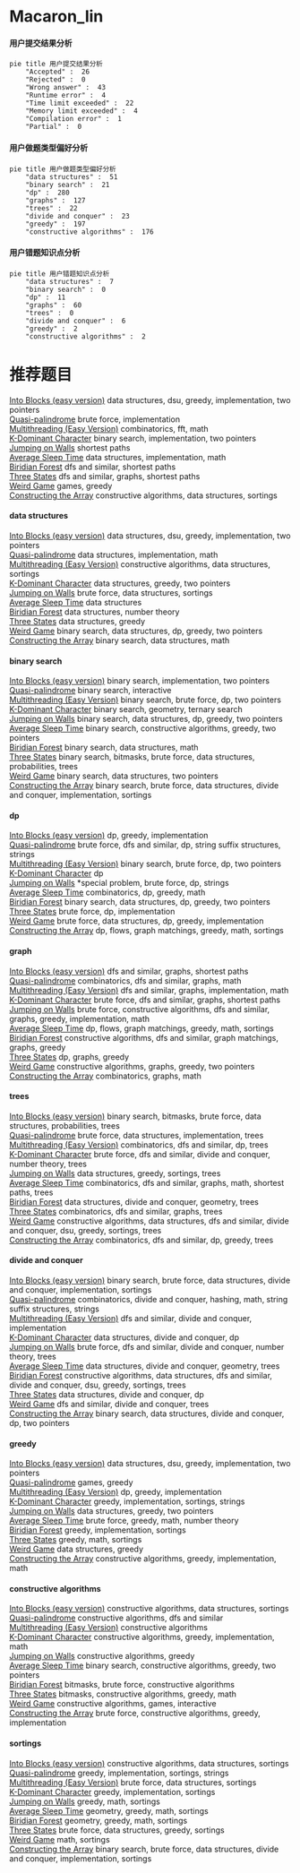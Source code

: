 # Macaron_lin
<!-- tabs:start -->
#### **用户提交结果分析**

```mermaid
pie title 用户提交结果分析
    "Accepted" :  26
    "Rejected" :  0
    "Wrong answer" :  43
    "Runtime error" :  4
    "Time limit exceeded" :  22
    "Memory limit exceeded" :  4
    "Compilation error" :  1
    "Partial" :  0
```
#### **用户做题类型偏好分析**

```mermaid
pie title 用户做题类型偏好分析
    "data structures" :  51
    "binary search" :  21
    "dp" :  280
    "graphs" :  127
    "trees" :  22
    "divide and conquer" :  23
    "greedy" :  197
    "constructive algorithms" :  176
```
#### **用户错题知识点分析**

```mermaid
pie title 用户错题知识点分析
    "data structures" :  7
    "binary search" :  0
    "dp" :  11
    "graphs" :  60
    "trees" :  0
    "divide and conquer" :  6
    "greedy" :  2
    "constructive algorithms" :  2
```
<!-- tabs:end -->
# 推荐题目
[Into Blocks (easy version)](http://codeforces.com/problemset/problem/1209/G1)		data structures,
                        dsu,
                        greedy,
                        implementation,
                        two pointers		  
[Quasi-palindrome](http://codeforces.com/problemset/problem/863/A)		brute force,
                        implementation		  
[Multithreading (Easy Version)](http://codeforces.com/problemset/problem/1450/H1)		combinatorics,
                        fft,
                        math		  
[K-Dominant Character](http://codeforces.com/problemset/problem/888/C)		binary search,
                        implementation,
                        two pointers		  
[Jumping on Walls](https://codeforces.com/contest/199/problem/D)		shortest paths		  
[Average Sleep Time](http://codeforces.com/problemset/problem/808/B)		data structures,
                        implementation,
                        math		  
[Biridian Forest](http://codeforces.com/problemset/problem/329/B)		dfs and similar,
                        shortest paths		  
[Three States](http://codeforces.com/problemset/problem/590/C)		dfs and similar,
                        graphs,
                        shortest paths		  
[Weird Game](http://codeforces.com/problemset/problem/293/A)		games,
                        greedy		  
[Constructing the Array](http://codeforces.com/problemset/problem/1353/D)		constructive algorithms,
                        data structures,
                        sortings		  
<!-- tabs:start -->
#### **data structures**
[Into Blocks (easy version)](http://codeforces.com/problemset/problem/1209/G1)		data structures,
                        dsu,
                        greedy,
                        implementation,
                        two pointers		  
[Quasi-palindrome](http://codeforces.com/problemset/problem/808/B)		data structures,
                        implementation,
                        math		  
[Multithreading (Easy Version)](http://codeforces.com/problemset/problem/1353/D)		constructive algorithms,
                        data structures,
                        sortings		  
[K-Dominant Character](http://codeforces.com/problemset/problem/746/F)		data structures,
                        greedy,
                        two pointers		  
[Jumping on Walls](http://codeforces.com/problemset/problem/103/D)		brute force,
                        data structures,
                        sortings		  
[Average Sleep Time](http://codeforces.com/problemset/problem/1209/G2)		data structures		  
[Biridian Forest](http://codeforces.com/problemset/problem/914/D)		data structures,
                        number theory		  
[Three States](http://codeforces.com/problemset/problem/609/F)		data structures,
                        greedy		  
[Weird Game](http://codeforces.com/problemset/problem/1492/C)		binary search,
                        data structures,
                        dp,
                        greedy,
                        two pointers		  
[Constructing the Array](http://codeforces.com/problemset/problem/1490/G)		binary search,
                        data structures,
                        math		  
#### **binary search**
[Into Blocks (easy version)](http://codeforces.com/problemset/problem/888/C)		binary search,
                        implementation,
                        two pointers		  
[Quasi-palindrome](http://codeforces.com/problemset/problem/1007/C)		binary search,
                        interactive		  
[Multithreading (Easy Version)](http://codeforces.com/problemset/problem/650/B)		binary search,
                        brute force,
                        dp,
                        two pointers		  
[K-Dominant Character](https://codeforces.com/contest/1395/problem/F)		binary search,
                        geometry,
                        ternary search		  
[Jumping on Walls](http://codeforces.com/problemset/problem/1492/C)		binary search,
                        data structures,
                        dp,
                        greedy,
                        two pointers		  
[Average Sleep Time](http://codeforces.com/problemset/problem/1463/D)		binary search,
                        constructive algorithms,
                        greedy,
                        two pointers		  
[Biridian Forest](http://codeforces.com/problemset/problem/1490/G)		binary search,
                        data structures,
                        math		  
[Three States](http://codeforces.com/problemset/problem/1479/D)		binary search,
                        bitmasks,
                        brute force,
                        data structures,
                        probabilities,
                        trees		  
[Weird Game](http://codeforces.com/problemset/problem/1436/E)		binary search,
                        data structures,
                        two pointers		  
[Constructing the Array](http://codeforces.com/problemset/problem/1461/D)		binary search,
                        brute force,
                        data structures,
                        divide and conquer,
                        implementation,
                        sortings		  
#### **dp**
[Into Blocks (easy version)](http://codeforces.com/problemset/problem/509/C)		dp,
                        greedy,
                        implementation		  
[Quasi-palindrome](http://codeforces.com/problemset/problem/1400/F)		brute force,
                        dfs and similar,
                        dp,
                        string suffix structures,
                        strings		  
[Multithreading (Easy Version)](http://codeforces.com/problemset/problem/650/B)		binary search,
                        brute force,
                        dp,
                        two pointers		  
[K-Dominant Character](https://codeforces.com/contest/1068/problem/D)		dp		  
[Jumping on Walls](http://codeforces.com/problemset/problem/159/D)		*special problem,
                        brute force,
                        dp,
                        strings		  
[Average Sleep Time](http://codeforces.com/problemset/problem/1511/E)		combinatorics,
                        dp,
                        greedy,
                        math		  
[Biridian Forest](http://codeforces.com/problemset/problem/1492/C)		binary search,
                        data structures,
                        dp,
                        greedy,
                        two pointers		  
[Three States](https://codeforces.com/contest/1457/problem/C)		brute force,
                        dp,
                        implementation		  
[Weird Game](http://codeforces.com/problemset/problem/1491/C)		brute force,
                        data structures,
                        dp,
                        greedy,
                        implementation		  
[Constructing the Array](http://codeforces.com/problemset/problem/1437/C)		dp,
                        flows,
                        graph matchings,
                        greedy,
                        math,
                        sortings		  
#### **graph**
[Into Blocks (easy version)](http://codeforces.com/problemset/problem/590/C)		dfs and similar,
                        graphs,
                        shortest paths		  
[Quasi-palindrome](http://codeforces.com/problemset/problem/711/D)		combinatorics,
                        dfs and similar,
                        graphs,
                        math		  
[Multithreading (Easy Version)](http://codeforces.com/problemset/problem/1062/D)		dfs and similar,
                        graphs,
                        implementation,
                        math		  
[K-Dominant Character](http://codeforces.com/problemset/problem/1005/F)		brute force,
                        dfs and similar,
                        graphs,
                        shortest paths		  
[Jumping on Walls](http://codeforces.com/problemset/problem/1487/C)		brute force,
                        constructive algorithms,
                        dfs and similar,
                        graphs,
                        greedy,
                        implementation,
                        math		  
[Average Sleep Time](http://codeforces.com/problemset/problem/1437/C)		dp,
                        flows,
                        graph matchings,
                        greedy,
                        math,
                        sortings		  
[Biridian Forest](http://codeforces.com/problemset/problem/1470/D)		constructive algorithms,
                        dfs and similar,
                        graph matchings,
                        graphs,
                        greedy		  
[Three States](http://codeforces.com/problemset/problem/1476/C)		dp,
                        graphs,
                        greedy		  
[Weird Game](http://codeforces.com/problemset/problem/1304/D)		constructive algorithms,
                        graphs,
                        greedy,
                        two pointers		  
[Constructing the Array](http://codeforces.com/problemset/problem/1475/C)		combinatorics,
                        graphs,
                        math		  
#### **trees**
[Into Blocks (easy version)](http://codeforces.com/problemset/problem/1479/D)		binary search,
                        bitmasks,
                        brute force,
                        data structures,
                        probabilities,
                        trees		  
[Quasi-palindrome](http://codeforces.com/problemset/problem/1511/C)		brute force,
                        data structures,
                        implementation,
                        trees		  
[Multithreading (Easy Version)](http://codeforces.com/problemset/problem/1499/F)		combinatorics,
                        dfs and similar,
                        dp,
                        trees		  
[K-Dominant Character](http://codeforces.com/problemset/problem/1491/E)		brute force,
                        dfs and similar,
                        divide and conquer,
                        number theory,
                        trees		  
[Jumping on Walls](http://codeforces.com/problemset/problem/1466/D)		data structures,
                        greedy,
                        sortings,
                        trees		  
[Average Sleep Time](http://codeforces.com/problemset/problem/1495/D)		combinatorics,
                        dfs and similar,
                        graphs,
                        math,
                        shortest paths,
                        trees		  
[Biridian Forest](http://codeforces.com/problemset/problem/1303/G)		data structures,
                        divide and conquer,
                        geometry,
                        trees		  
[Three States](http://codeforces.com/problemset/problem/1454/E)		combinatorics,
                        dfs and similar,
                        graphs,
                        trees		  
[Weird Game](http://codeforces.com/problemset/problem/1494/D)		constructive algorithms,
                        data structures,
                        dfs and similar,
                        divide and conquer,
                        dsu,
                        greedy,
                        sortings,
                        trees		  
[Constructing the Array](http://codeforces.com/problemset/problem/1292/C)		combinatorics,
                        dfs and similar,
                        dp,
                        greedy,
                        trees		  
#### **divide and conquer**
[Into Blocks (easy version)](http://codeforces.com/problemset/problem/1461/D)		binary search,
                        brute force,
                        data structures,
                        divide and conquer,
                        implementation,
                        sortings		  
[Quasi-palindrome](http://codeforces.com/problemset/problem/1466/G)		combinatorics,
                        divide and conquer,
                        hashing,
                        math,
                        string suffix structures,
                        strings		  
[Multithreading (Easy Version)](http://codeforces.com/problemset/problem/1490/D)		dfs and similar,
                        divide and conquer,
                        implementation		  
[K-Dominant Character](https://codeforces.com/contest/1483/problem/C)		data structures,
                        divide and conquer,
                        dp		  
[Jumping on Walls](http://codeforces.com/problemset/problem/1491/E)		brute force,
                        dfs and similar,
                        divide and conquer,
                        number theory,
                        trees		  
[Average Sleep Time](http://codeforces.com/problemset/problem/1303/G)		data structures,
                        divide and conquer,
                        geometry,
                        trees		  
[Biridian Forest](http://codeforces.com/problemset/problem/1494/D)		constructive algorithms,
                        data structures,
                        dfs and similar,
                        divide and conquer,
                        dsu,
                        greedy,
                        sortings,
                        trees		  
[Three States](http://codeforces.com/problemset/problem/1482/E)		data structures,
                        divide and conquer,
                        dp		  
[Weird Game](http://codeforces.com/problemset/problem/566/C)		dfs and similar,
                        divide and conquer,
                        trees		  
[Constructing the Array](http://codeforces.com/problemset/problem/1428/F)		binary search,
                        data structures,
                        divide and conquer,
                        dp,
                        two pointers		  
#### **greedy**
[Into Blocks (easy version)](http://codeforces.com/problemset/problem/1209/G1)		data structures,
                        dsu,
                        greedy,
                        implementation,
                        two pointers		  
[Quasi-palindrome](http://codeforces.com/problemset/problem/293/A)		games,
                        greedy		  
[Multithreading (Easy Version)](http://codeforces.com/problemset/problem/509/C)		dp,
                        greedy,
                        implementation		  
[K-Dominant Character](http://codeforces.com/problemset/problem/339/A)		greedy,
                        implementation,
                        sortings,
                        strings		  
[Jumping on Walls](http://codeforces.com/problemset/problem/746/F)		data structures,
                        greedy,
                        two pointers		  
[Average Sleep Time](http://codeforces.com/problemset/problem/1108/B)		brute force,
                        greedy,
                        math,
                        number theory		  
[Biridian Forest](http://codeforces.com/problemset/problem/1216/B)		greedy,
                        implementation,
                        sortings		  
[Three States](http://codeforces.com/problemset/problem/1165/E)		greedy,
                        math,
                        sortings		  
[Weird Game](http://codeforces.com/problemset/problem/609/F)		data structures,
                        greedy		  
[Constructing the Array](http://codeforces.com/problemset/problem/1305/E)		constructive algorithms,
                        greedy,
                        implementation,
                        math		  
#### **constructive algorithms**
[Into Blocks (easy version)](http://codeforces.com/problemset/problem/1353/D)		constructive algorithms,
                        data structures,
                        sortings		  
[Quasi-palindrome](http://codeforces.com/problemset/problem/756/A)		constructive algorithms,
                        dfs and similar		  
[Multithreading (Easy Version)](https://codeforces.com/contest/1262/problem/C)		constructive algorithms		  
[K-Dominant Character](http://codeforces.com/problemset/problem/1305/E)		constructive algorithms,
                        greedy,
                        implementation,
                        math		  
[Jumping on Walls](http://codeforces.com/problemset/problem/1493/A)		constructive algorithms,
                        greedy		  
[Average Sleep Time](http://codeforces.com/problemset/problem/1463/D)		binary search,
                        constructive algorithms,
                        greedy,
                        two pointers		  
[Biridian Forest](https://codeforces.com/contest/1456/problem/B)		bitmasks,
                        brute force,
                        constructive algorithms		  
[Three States](http://codeforces.com/problemset/problem/1492/D)		bitmasks,
                        constructive algorithms,
                        greedy,
                        math		  
[Weird Game](https://codeforces.com/contest/1504/problem/D)		constructive algorithms,
                        games,
                        interactive		  
[Constructing the Array](https://codeforces.com/contest/1483/problem/A)		brute force,
                        constructive algorithms,
                        greedy,
                        implementation		  
#### **sortings**
[Into Blocks (easy version)](http://codeforces.com/problemset/problem/1353/D)		constructive algorithms,
                        data structures,
                        sortings		  
[Quasi-palindrome](http://codeforces.com/problemset/problem/339/A)		greedy,
                        implementation,
                        sortings,
                        strings		  
[Multithreading (Easy Version)](http://codeforces.com/problemset/problem/103/D)		brute force,
                        data structures,
                        sortings		  
[K-Dominant Character](http://codeforces.com/problemset/problem/1216/B)		greedy,
                        implementation,
                        sortings		  
[Jumping on Walls](http://codeforces.com/problemset/problem/1165/E)		greedy,
                        math,
                        sortings		  
[Average Sleep Time](https://codeforces.com/contest/1496/problem/C)		geometry,
                        greedy,
                        math,
                        sortings		  
[Biridian Forest](http://codeforces.com/problemset/problem/1495/A)		geometry,
                        greedy,
                        math,
                        sortings		  
[Three States](http://codeforces.com/problemset/problem/1497/A)		brute force,
                        data structures,
                        greedy,
                        sortings		  
[Weird Game](http://codeforces.com/problemset/problem/1427/A)		math,
                        sortings		  
[Constructing the Array](http://codeforces.com/problemset/problem/1461/D)		binary search,
                        brute force,
                        data structures,
                        divide and conquer,
                        implementation,
                        sortings		  
<!-- tabs:end -->
